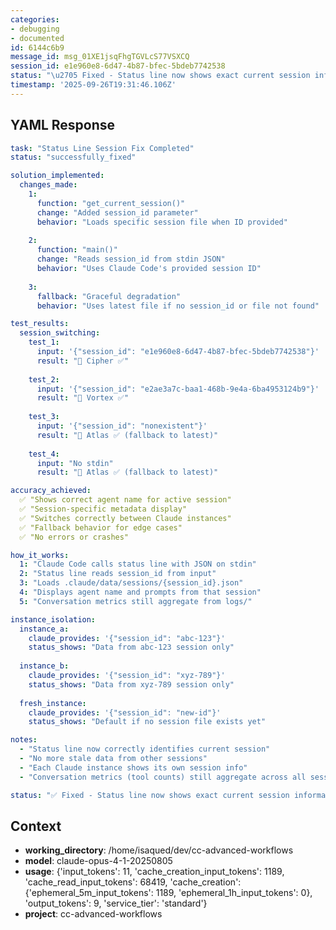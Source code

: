 ```yaml
---
categories:
- debugging
- documented
id: 6144c6b9
message_id: msg_01XE1jsqFhgTGVLcS77VSXCQ
session_id: e1e960e8-6d47-4b87-bfec-5bdeb7742538
status: "\u2705 Fixed - Status line now shows exact current session information"
timestamp: '2025-09-26T19:31:46.106Z'
---
```


## YAML Response

```yaml
task: "Status Line Session Fix Completed"
status: "successfully_fixed"

solution_implemented:
  changes_made:
    1:
      function: "get_current_session()"
      change: "Added session_id parameter"
      behavior: "Loads specific session file when ID provided"
      
    2:
      function: "main()"
      change: "Reads session_id from stdin JSON"
      behavior: "Uses Claude Code's provided session ID"
      
    3:
      fallback: "Graceful degradation"
      behavior: "Uses latest file if no session_id or file not found"

test_results:
  session_switching:
    test_1:
      input: '{"session_id": "e1e960e8-6d47-4b87-bfec-5bdeb7742538"}'
      result: "🤖 Cipher ✅"
      
    test_2:
      input: '{"session_id": "e2ae3a7c-baa1-468b-9e4a-6ba4953124b9"}'
      result: "🤖 Vortex ✅"
      
    test_3:
      input: '{"session_id": "nonexistent"}'
      result: "🤖 Atlas ✅ (fallback to latest)"
      
    test_4:
      input: "No stdin"
      result: "🤖 Atlas ✅ (fallback to latest)"

accuracy_achieved:
  ✅ "Shows correct agent name for active session"
  ✅ "Session-specific metadata display"
  ✅ "Switches correctly between Claude instances"
  ✅ "Fallback behavior for edge cases"
  ✅ "No errors or crashes"

how_it_works:
  1: "Claude Code calls status line with JSON on stdin"
  2: "Status line reads session_id from input"
  3: "Loads .claude/data/sessions/{session_id}.json"
  4: "Displays agent name and prompts from that session"
  5: "Conversation metrics still aggregate from logs/"

instance_isolation:
  instance_a:
    claude_provides: '{"session_id": "abc-123"}'
    status_shows: "Data from abc-123 session only"
    
  instance_b:
    claude_provides: '{"session_id": "xyz-789"}'
    status_shows: "Data from xyz-789 session only"
    
  fresh_instance:
    claude_provides: '{"session_id": "new-id"}'
    status_shows: "Default if no session file exists yet"

notes:
  - "Status line now correctly identifies current session"
  - "No more stale data from other sessions"
  - "Each Claude instance shows its own session info"
  - "Conversation metrics (tool counts) still aggregate across all sessions in logs/"

status: "✅ Fixed - Status line now shows exact current session information"
```

## Context

- **working_directory**: /home/isaqued/dev/cc-advanced-workflows
- **model**: claude-opus-4-1-20250805
- **usage**: {'input_tokens': 11, 'cache_creation_input_tokens': 1189, 'cache_read_input_tokens': 68419, 'cache_creation': {'ephemeral_5m_input_tokens': 1189, 'ephemeral_1h_input_tokens': 0}, 'output_tokens': 9, 'service_tier': 'standard'}
- **project**: cc-advanced-workflows

